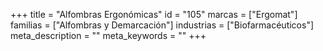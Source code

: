 +++
title = "Alfombras Ergonómicas"
id = "105"
marcas = ["Ergomat"]
familias = ["Alfombras y Demarcación"]
industrias = ["Biofarmacéuticos"]
meta_description = ""
meta_keywords = ""
+++
